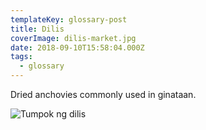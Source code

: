 ```yaml
---
templateKey: glossary-post
title: Dilis
coverImage: dilis-market.jpg
date: 2018-09-10T15:58:04.000Z
tags:
  - glossary
---
```


Dried anchovies commonly used in ginataan.

![Tumpok ng dilis](/static/images/dilis-bunch.jpg?nf_resize=fit&w=960)